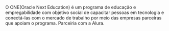 O ONE(Oracle Next Education) é um programa de educação e empregabilidade com objetivo social de capacitar pessoas em tecnologia e conectá-las com o mercado de trabalho por meio das empresas parceiras que apoiam o programa. Parceiria com a Alura.  